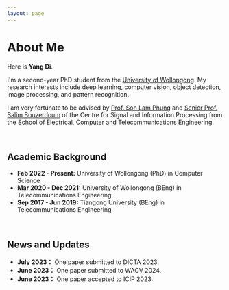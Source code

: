 ```yaml
---
layout: page
---
```


# About Me

Here is **Yang Di**.

I'm a second-year PhD student from the [University of Wollongong](https://www.uow.edu.au/). My research interests include deep learning, computer vision, object detection, image processing, and pattern recognition.

I am very fortunate to be advised by [Prof. Son Lam Phung](https://scholars.uow.edu.au/lam-phung) and [Senior Prof. Salim Bouzerdoum](https://scholars.uow.edu.au/a-bouzerdoum) of the Centre for Signal and Information Processing from the School of Electrical, Computer and Telecommunications Engineering.

<br>

## Academic Background

- **Feb 2022 - Present:** University of Wollongong (PhD) in Computer Science
- **Mar 2020 - Dec 2021:** University of Wollongong (BEng) in Telecommunications Engineering
- **Sep 2017 - Jun 2019:** Tiangong University (BEng) in Telecommunications Engineering

<br>

## News and Updates

- **July 2023：** One paper submitted to DICTA 2023.
- **June 2023：** One paper submitted to WACV 2024.
- **June 2023：** One paper accepted to ICIP 2023.
